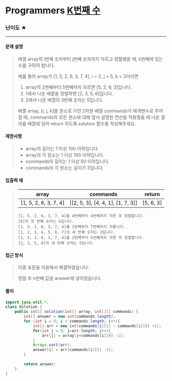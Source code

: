 # Programmers [K번째 수](https://school.programmers.co.kr/learn/courses/30/parts/12198)

### 난이도 ★

---

#### 문제 설명

> 배열 array의 i번째 숫자부터 j번째 숫자까지 자르고 정렬했을 때, k번째에 있는 수를 구하려 합니다.
>
> 예를 들어 array가 [1, 5, 2, 6, 3, 7, 4], i = 2, j = 5, k = 3이라면
> 
> 1. array의 2번째부터 5번째까지 자르면 [5, 2, 6, 3]입니다.
> 2. 1에서 나온 배열을 정렬하면 [2, 3, 5, 6]입니다.
> 3. 2에서 나온 배열의 3번째 숫자는 5입니다.
>
> 배열 array, [i, j, k]를 원소로 가진 2차원 배열 commands가 매개변수로 주어질 때, commands의 모든 원소에 대해 앞서 설명한 연산을 적용했을 때 나온 결과를 배열에 담아 return 하도록 solution 함수를 작성해주세요.

#### 제한사항

>- array의 길이는 1 이상 100 이하입니다.
>- array의 각 원소는 1 이상 100 이하입니다.
>- commands의 길이는 1 이상 50 이하입니다.
>- commands의 각 원소는 길이가 3입니다.

#### 입출력 예

> | array                 | commands                          | return    |
> | --------------------- | --------------------------------- | --------- |
> | [1, 5, 2, 6, 3, 7, 4] | [[2, 5, 3], [4, 4, 1], [1, 7, 3]] | [5, 6, 3] |
>
> ```
> [1, 5, 2, 6, 3, 7, 4]를 4번째부터 4번째까지 자른 후 정렬합니다. 
> [6]의 첫 번째 숫자는 6입니다.
> [1, 5, 2, 6, 3, 7, 4]를 1번째부터 7번째까지 자릅니다. 
> [1, 2, 3, 4, 5, 6, 7]의 세 번째 숫자는 3입니다.
> [1, 5, 2, 6, 3, 7, 4]를 2번째부터 5번째까지 자른 후 정렬합니다. 
> [2, 3, 5, 6]의 세 번째 숫자는 5입니다.

#### 접근 방식

> 이중 포문을 이용해서 해결하였습니다.
>
> 정렬 후 n번째 값을 answer에 넣어줬습니다.

#### 풀이

```java
import java.util.*;
class Solution {
    public int[] solution(int[] array, int[][] commands) {
        int[] answer = new int[commands.length];
        for (int i = 0; i < commands.length; i++){
            int[] arr = new int[commands[i][1] - commands[i][0] +1];
            for(int j = 0; j<arr.length; j++){
                arr[j] = array[j+commands[i][0] -1];
            }
            Arrays.sort(arr);
            answer[i] = arr[commands[i][2] -1];
        }
        
        return answer;
    }
}
```

